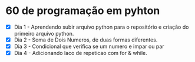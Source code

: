 # 60 de programação em pyhton

- [x] Dia 1 - Aprendendo subir arquivo python para o repositório e criação do primeiro arquivo python.
- [x] Dia 2 - Soma de Dois Numeros, de duas formas diferentes.
- [x] Dia 3 - Condicional que verifica se um numero e impar ou par
- [x] Dia 4 - Adicionando laco de repeticao com for & while.